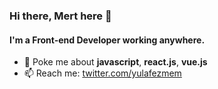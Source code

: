 ### Hi there, Mert here 👋

#### I'm a Front-end Developer working anywhere.

- 💬 Poke me about **javascript**, **react.js**, **vue.js**
- 📫 Reach me: [twitter.com/yulafezmem](https://twitter.com/yulafezmem)

